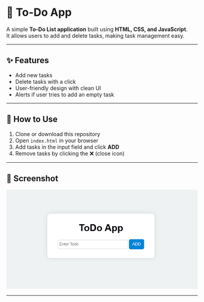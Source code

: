 # 📝 To-Do App

A simple **To-Do List application** built using **HTML, CSS, and JavaScript**.  
It allows users to add and delete tasks, making task management easy.

---

## ✨ Features
- Add new tasks  
- Delete tasks with a click  
- User-friendly design with clean UI  
- Alerts if user tries to add an empty task  

---

## 🚀 How to Use
1. Clone or download this repository  
2. Open `index.html` in your browser  
3. Add tasks in the input field and click **ADD**  
4. Remove tasks by clicking the ❌ (close icon)  

---

## 📸 Screenshot
![ToDo App Screenshot](screenshot.png)

---